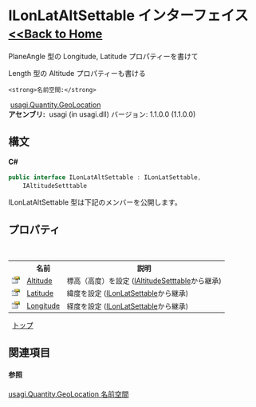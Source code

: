 # ILonLatAltSettable インターフェイス<small>[<<Back to Home](https://github.com/usagi/usagi.cs/blob/master/Help/Home.md)</small> 

PlaneAngle 型の Longitude, Latitude プロパティーを書けて 

Length 型の Altitude プロパティーも書ける


    <strong>名前空間:</strong>
&nbsp;<a href="N_usagi_Quantity_GeoLocation.md">usagi.Quantity.GeoLocation</a><br /><strong>アセンブリ:</strong>
&nbsp;usagi (in usagi.dll) バージョン: 1.1.0.0 (1.1.0.0)

## 構文

**C#**<br />
``` C#
public interface ILonLatAltSettable : ILonLatSettable, 
	IAltitudeSetttable
```

ILonLatAltSettable 型は下記のメンバーを公開します。


## プロパティ
&nbsp;<table><tr><th></th><th>名前</th><th>説明</th></tr><tr><td>![Public プロパティ](media/pubproperty.gif "Public プロパティ")</td><td><a href="P_usagi_Quantity_GeoLocation_IAltitudeSetttable_Altitude.md">Altitude</a></td><td>
標高（高度）を設定
 (<a href="T_usagi_Quantity_GeoLocation_IAltitudeSetttable.md">IAltitudeSetttable</a>から継承)</td></tr><tr><td>![Public プロパティ](media/pubproperty.gif "Public プロパティ")</td><td><a href="P_usagi_Quantity_GeoLocation_ILonLatSettable_Latitude.md">Latitude</a></td><td>
緯度を設定
 (<a href="T_usagi_Quantity_GeoLocation_ILonLatSettable.md">ILonLatSettable</a>から継承)</td></tr><tr><td>![Public プロパティ](media/pubproperty.gif "Public プロパティ")</td><td><a href="P_usagi_Quantity_GeoLocation_ILonLatSettable_Longitude.md">Longitude</a></td><td>
経度を設定
 (<a href="T_usagi_Quantity_GeoLocation_ILonLatSettable.md">ILonLatSettable</a>から継承)</td></tr></table>&nbsp;
<a href="#ilonlataltsettable-インターフェイス">トップ</a>

## 関連項目


#### 参照
<a href="N_usagi_Quantity_GeoLocation.md">usagi.Quantity.GeoLocation 名前空間</a><br />